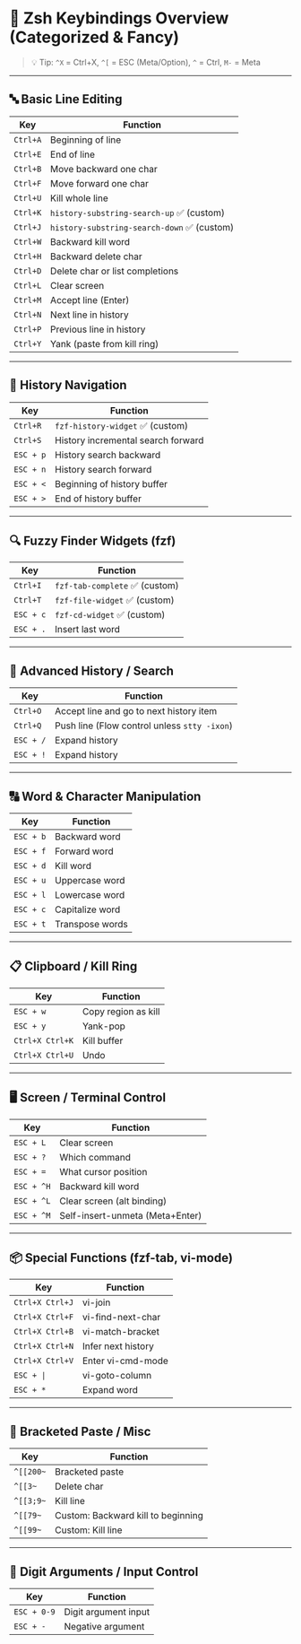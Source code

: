 # 🧠 Zsh Keybindings Overview (Categorized & Fancy)

> 💡 Tip: `^X` = Ctrl+X, `^[` = ESC (Meta/Option), `^` = Ctrl, `M-` = Meta

---

## 🔤 Basic Line Editing

| Key       | Function                             |
|-----------|--------------------------------------|
| `Ctrl+A`  | Beginning of line                    |
| `Ctrl+E`  | End of line                          |
| `Ctrl+B`  | Move backward one char               |
| `Ctrl+F`  | Move forward one char                |
| `Ctrl+U`  | Kill whole line                      |
| `Ctrl+K`  | `history-substring-search-up` ✅ (custom) |
| `Ctrl+J`  | `history-substring-search-down` ✅ (custom) |
| `Ctrl+W`  | Backward kill word                   |
| `Ctrl+H`  | Backward delete char                 |
| `Ctrl+D`  | Delete char or list completions      |
| `Ctrl+L`  | Clear screen                         |
| `Ctrl+M`  | Accept line (Enter)                  |
| `Ctrl+N`  | Next line in history                 |
| `Ctrl+P`  | Previous line in history             |
| `Ctrl+Y`  | Yank (paste from kill ring)          |

---

## 🔄 History Navigation

| Key         | Function                             |
|-------------|--------------------------------------|
| `Ctrl+R`    | `fzf-history-widget` ✅ (custom)     |
| `Ctrl+S`    | History incremental search forward   |
| `ESC + p`   | History search backward              |
| `ESC + n`   | History search forward               |
| `ESC + <`   | Beginning of history buffer          |
| `ESC + >`   | End of history buffer                |

---

## 🔍 Fuzzy Finder Widgets (fzf)

| Key         | Function                |
|-------------|-------------------------|
| `Ctrl+I`    | `fzf-tab-complete` ✅ (custom) |
| `Ctrl+T`    | `fzf-file-widget` ✅ (custom) |
| `ESC + c`   | `fzf-cd-widget` ✅ (custom) |
| `ESC + .`   | Insert last word        |

---

## 🧠 Advanced History / Search

| Key             | Function                                  |
|------------------|-------------------------------------------|
| `Ctrl+O`         | Accept line and go to next history item   |
| `Ctrl+Q`         | Push line (Flow control unless `stty -ixon`) |
| `ESC + /`        | Expand history                            |
| `ESC + !`        | Expand history                            |

---

## 🔠 Word & Character Manipulation

| Key           | Function                  |
|---------------|---------------------------|
| `ESC + b`     | Backward word             |
| `ESC + f`     | Forward word              |
| `ESC + d`     | Kill word                 |
| `ESC + u`     | Uppercase word            |
| `ESC + l`     | Lowercase word            |
| `ESC + c`     | Capitalize word           |
| `ESC + t`     | Transpose words           |

---

## 📋 Clipboard / Kill Ring

| Key           | Function                        |
|---------------|----------------------------------|
| `ESC + w`     | Copy region as kill              |
| `ESC + y`     | Yank-pop                         |
| `Ctrl+X Ctrl+K` | Kill buffer                    |
| `Ctrl+X Ctrl+U` | Undo                          |

---

## 🖥️ Screen / Terminal Control

| Key         | Function                          |
|-------------|-----------------------------------|
| `ESC + L`   | Clear screen                      |
| `ESC + ?`   | Which command                     |
| `ESC + =`   | What cursor position              |
| `ESC + ^H`  | Backward kill word                |
| `ESC + ^L`  | Clear screen (alt binding)        |
| `ESC + ^M`  | Self-insert-unmeta (Meta+Enter)   |

---

## 📦 Special Functions (fzf-tab, vi-mode)

| Key            | Function                              |
|----------------|---------------------------------------|
| `Ctrl+X Ctrl+J` | vi-join                              |
| `Ctrl+X Ctrl+F` | vi-find-next-char                    |
| `Ctrl+X Ctrl+B` | vi-match-bracket                     |
| `Ctrl+X Ctrl+N` | Infer next history                   |
| `Ctrl+X Ctrl+V` | Enter vi-cmd-mode                    |
| `ESC + \|`      | vi-goto-column                       |
| `ESC + *`       | Expand word                          |

---

## 📂 Bracketed Paste / Misc

| Key             | Function                          |
|------------------|-----------------------------------|
| `^[[200~`        | Bracketed paste                   |
| `^[[3~`          | Delete char                       |
| `^[[3;9~`        | Kill line                         |
| `^[[79~`         | Custom: Backward kill to beginning|
| `^[[99~`         | Custom: Kill line                 |

---

## 🔢 Digit Arguments / Input Control

| Key         | Function              |
|-------------|-----------------------|
| `ESC + 0-9` | Digit argument input  |
| `ESC + -`   | Negative argument     |
